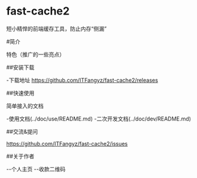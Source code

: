 # fast-cache2
短小精悍的前端缓存工具，防止内存“侧漏”

#简介

特色（推广的一些亮点）

##安装下载

-下载地址 https://github.com/ITFangyz/fast-cache2/releases

##快速使用

简单接入的文档

-使用文档(../doc/use/README.md)
-二次开发文档(../doc/dev/README.md)

##交流&提问

https://github.com/ITFangyz/fast-cache2/issues

##关于作者

--个人主页
--收款二维码